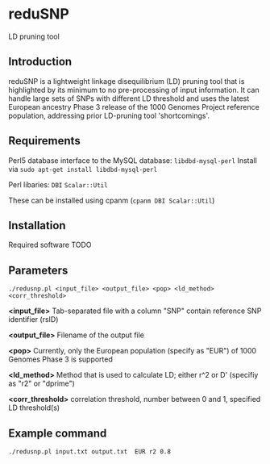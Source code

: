 reduSNP
=======
LD pruning tool

Introduction
------------
reduSNP is a lightweight linkage disequilibrium (LD) pruning tool that is highlighted by its minimum to no pre-processing of input information. It can handle large sets of SNPs with different LD threshold and uses the latest European ancestry Phase 3 release of the 1000 Genomes Project reference population, addressing prior LD-pruning tool 'shortcomings'.

Requirements
------------
Perl5 database interface to the MySQL database: ```libdbd-mysql-perl```
Install via ```sudo apt-get install libdbd-mysql-perl```

Perl libaries: 
```DBI```
```Scalar::Util```

These can be installed using cpanm (```cpanm DBI Scalar::Util```)



Installation
-------------
Required software
TODO

Parameters
---------------
```./redusnp.pl <input_file> <output_file> <pop> <ld_method> <corr_threshold>```

**\<input\_file\>** Tab-separated file with a column "SNP" contain reference SNP identifier (rsID)

**\<output\_file\>** Filename of the output file

**\<pop\>**  Currently, only the European population (specify as "EUR") of 1000 Genomes Phase 3 is supported

**\<ld\_method\>** Method that is used to calculate LD; either r^2 or D' (specifiy as "r2" or "dprime")

**\<corr\_threshold\>** correlation threshold, number between 0 and 1, specified LD threshold(s)

Example command
---------------
```./redusnp.pl input.txt output.txt  EUR r2 0.8```
